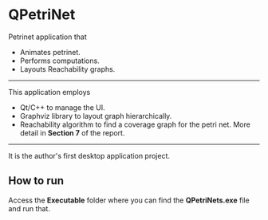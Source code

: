# QPetriNet
Petrinet application that  
* Animates petrinet.
* Performs computations. 
* Layouts Reachability graphs.  
---
This application employs  
* Qt/C++ to manage the UI.
* Graphviz library to layout graph hierarchically.
* Reachability algorithm to find a coverage graph for the petri net. More detail in **Section 7** of the report.
---
It is the author's first desktop application project.  
## How to run
Access the **Executable** folder where you can find the **QPetriNets.exe** file and run that.
